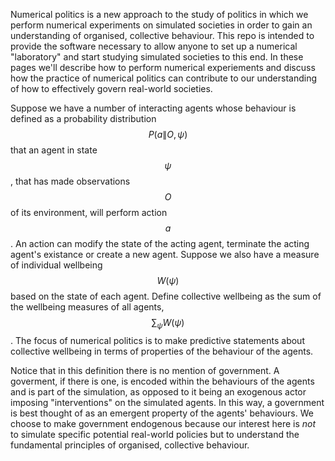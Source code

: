 Numerical politics is a new approach to the study of politics in which we perform numerical experiments on simulated societies in order to gain an understanding of organised, collective behaviour. This repo is intended to provide the software necessary to allow anyone to set up a numerical "laboratory" and start studying simulated societies to this end. In these pages we'll describe how to perform numerical experiements and discuss how the practice of numerical politics can contribute to our understanding of how to effectively govern real-world societies.

Suppose we have a number of interacting agents whose behaviour is defined as a probability distribution $$P(a\|O,\psi)$$ that an agent in state $$\psi$$, that has made observations $$O$$ of its environment, will perform action $$a$$. An action can modify the state of the acting agent, terminate the acting agent's existance or create a new agent. Suppose we also have a measure of individual wellbeing $$W(\psi)$$ based on the state of each agent. Define collective wellbeing as the sum of the wellbeing measures of all agents, $$\sum_\psi W(\psi)$$. The focus of numerical politics is to make predictive statements about collective wellbeing in terms of properties of the behaviour of the agents.

Notice that in this definition there is no mention of government. A goverment, if there is one, is encoded within the behaviours of the agents and is part of the simulation, as opposed to it being an exogenous actor imposing "interventions" on the simulated agents. In this way, a government is best thought of as an emergent property of the agents' behaviours. We choose to make government endogenous because our interest here is *not* to simulate specific potential real-world policies but to understand the fundamental principles of organised, collective behaviour.
